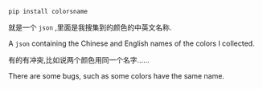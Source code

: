 
`pip install colorsname`

就是一个 `json` ,里面是我搜集到的颜色的中英文名称.

A `json` containing the Chinese and English names of the colors I collected.

有的有冲突,比如说两个颜色用同一个名字......

There are some bugs, such as some colors have the same name.
